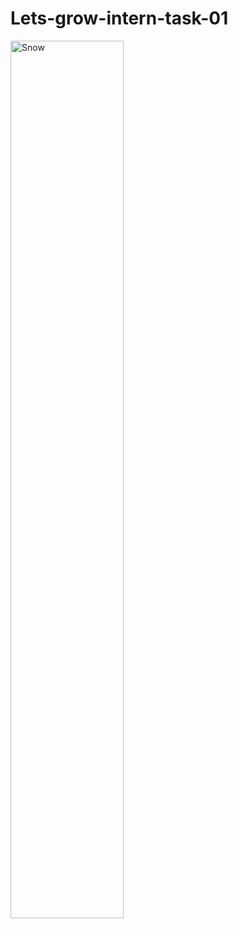 # Lets-grow-intern-task-01

<img src="https://github.com/harshsinghcs/Lets-grow-intern-task-01/assets/115187902/74d55034-3afc-4c8c-bb83-b894ec3ffda6" alt="Snow" style="width:60%">
